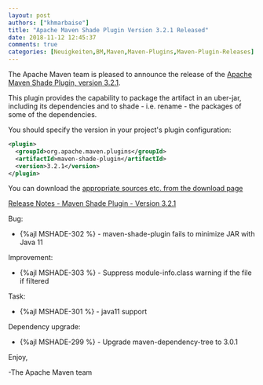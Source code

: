```yaml
---
layout: post
authors: ["khmarbaise"]
title: "Apache Maven Shade Plugin Version 3.2.1 Released"
date: 2018-11-12 12:45:37
comments: true
categories: [Neuigkeiten,BM,Maven,Maven-Plugins,Maven-Plugin-Releases]
---
```

The Apache Maven team is pleased to announce the release of the [Apache
Maven Shade Plugin, version 3.2.1](http://maven.apache.org/plugins/maven-shade-plugin/).

This plugin provides the capability to package the artifact in an uber-jar,
including its dependencies and to shade - i.e. rename - the packages of some of
the dependencies.

You should specify the version in your project's plugin configuration:

``` xml
<plugin>
  <groupId>org.apache.maven.plugins</groupId>
  <artifactId>maven-shade-plugin</artifactId>
  <version>3.2.1</version>
</plugin>
```

You can download the [appropriate sources etc. from the download page][download-page]

<!-- more -->

 
[Release Notes - Maven Shade Plugin - Version 3.2.1](https://issues.apache.org/jira/secure/ReleaseNote.jspa?projectId=12317921&version=12344059)

Bug:

 * {%ajl MSHADE-302 %} - maven-shade-plugin fails to minimize JAR with Java 11

Improvement:

 * {%ajl MSHADE-303 %} - Suppress module-info.class warning if the file if filtered

Task:

 * {%ajl MSHADE-301 %} - java11 support

Dependency upgrade:

 * {%ajl MSHADE-299 %} - Upgrade maven-dependency-tree to 3.0.1

Enjoy,

-The Apache Maven team

[download-page]: https://maven.apache.org/shared/maven-archiver/download.cgi
